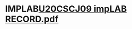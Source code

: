 # IMPLAB[U20CSCJ09 impLAB RECORD.pdf](https://github.com/bablupeddi2ax/IMPLAB/files/11930120/U20CSCJ09.impLAB.RECORD.pdf)
